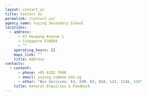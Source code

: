 ```yaml
---
layout: contact_us
title: Contact Us
permalink: /contact-us/
agency_name: Yuying Secondary School
locations:
  - address:
      - 47 Hougang Avenue 1
      - Singapore 538884
      - ""
    operating_hours: []
    maps_link: ""
    title: Address
contacts:
  - content:
      - phone: +65 6282 7968
      - email: yuying_ss@moe.edu.sg
      - other: "Bus Services: 53, 53M, 62, 62A, 113, 113A, 115"
    title: General Enquiries & Feedback
---
```

